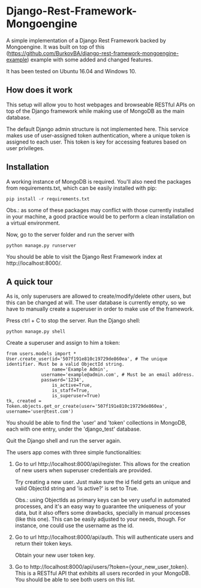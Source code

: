 # Django-Rest-Framework-Mongoengine

A simple implementation of a Django Rest Framework backed by Mongoengine. It was built on top of this 
(https://github.com/BurkovBA/django-rest-framework-mongoengine-example) example with some added and changed features.

It has been tested on Ubuntu 16.04 and Windows 10.

## How does it work

This setup will allow you to host webpages and browseable RESTful APIs on top of the Django framework while making use of MongoDB as the main database.

The default Django admin structure is not implemented here. This service makes use of user-assigned token authentication, where a unique 
token is assigned to each user. This token is key for accessing features based on user privileges.

## Installation

A working instance of MongoDB is required. You'll also need the packages from requirements.txt, which can be easily installed with pip:
```
pip install -r requirements.txt
```
Obs.: as some of these packages may conflict with those currently installed in your machine, a good practice would be to perform a clean 
installation on a virtual environment.

Now, go to the server folder and run the server with
```
python manage.py runserver
```
You should be able to visit the Django Rest Framework index at http://localhost:8000/.

## A quick tour

As is, only superusers are allowed to create/modify/delete other users, but this can be changed at will. The user database is 
currently empty, so we have to manually create a superuser in order to make use of the framework.

Press ctrl + C to stop the server. Run the Django shell:
```
python manage.py shell
```
Create a superuser and assign to him a token:
```
from users.models import *
User.create_user(id='507f191e810c19729de860ea', # The unique identifier. Must be a valid ObjectId string.
                 name='Example Admin', 
	         username='example@admin.com', # Must be an email address. 
	         password='1234', 
                 is_active=True, 
                 is_staff=True, 
                 is_superuser=True)
tk, created = Token.objects.get_or_create(user='507f191e810c19729de860ea', username='user@test.com')
```
You should be able to find the 'user' and 'token' collections in MongoDB, each with one entry, under the 'django_test' database. 

Quit the Django shell and run the server again.

The users app comes with three simple functionalities:

1) Go to url http://localhost:8000/api/register. This allows for the creation of new users when superuser credentials are provided.

    Try creating a new user. Just make sure the id field gets an unique and valid ObjectId string and 'is active?' is set to True.

    Obs.: using ObjectIds as primary keys can be very useful in automated processes, 
and it's an easy way to guarantee the uniqueness of your data, but it also offers some drawbacks, specially in manual processes 
(like this one). This can be easily adjusted to your needs, though. For instance, one could use the username as the id. 

2) Go to url http://localhost:8000/api/auth. This will authenticate users and return their token keys. 

    Obtain your new user token key.

3) Go to http://localhost:8000/api/users/?token={your_new_user_token}. This is a RESTful API that exhibits all users recorded in 
your MongoDB. You should be able to see both users on this list.
